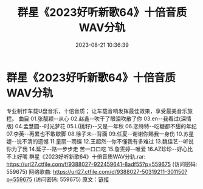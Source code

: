 ﻿---
title: 群星《2023好听新歌64》十倍音质WAV分轨
date: 2023-08-21 10:36:39
categories: WAV车载音乐、镜像
tags: 华语中文
---
# 群星《2023好听新歌64》十倍音质WAV分轨

专业制作车载U盘音乐，十倍音质；
让车载音响发挥最佳效果，享受最美音乐旅程。
曲目
01.张靓颖--从心
02.赵鑫--吹干了眼泪吹散了你
03.en--我看过(深情版)
04.孟慧圆--时光梦花
05.L(桃籽)--又是一年秋
06.恋特特--吃糖都不甜的年纪
07.李英--再累也不敢歇脚
08.徐子未--背面
09.任夏--谢谢你赐我一身伤
10.苏星婕--说不清的遗憾
11.童丽--雨蝶
12.王超然--你不懂我有多难过
13.魏佳艺--听说你为了我
14.延子--路一步步走 苦一口口吃
15.詹雯婷--唯爱
16.AZ珍珍--好心比不上好嘴
群星《2023好听新歌64》十倍音质WAV分轨.rar: https://url27.ctfile.com/f/9388027-922459641-8adf55?p=559675
(访问密码: 559675)
网络歌曲: https://url27.ctfile.com/d/9388027-50319211-301150?p=559675
(访问密码: 559675)
原文：[链接](https://blog.sina.com.cn/s/blog_1647c7e760103137p.html)